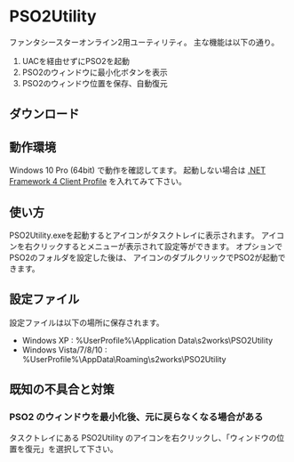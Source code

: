 # PSO2Utility

ファンタシースターオンライン2用ユーティリティ。
主な機能は以下の通り。

1. UACを経由せずにPSO2を起動
1. PSO2のウィンドウに最小化ボタンを表示
1. PSO2のウィンドウ位置を保存、自動復元

## ダウンロード

## 動作環境

Windows 10 Pro (64bit) で動作を確認してます。
起動しない場合は
[.NET Framework 4 Client Profile](http://www.microsoft.com/ja-jp/net/netfx4/download.aspx)
を入れてみて下さい。

## 使い方

PSO2Utility.exeを起動するとアイコンがタスクトレイに表示されます。
アイコンを右クリックするとメニューが表示されて設定等ができます。
オプションでPSO2のフォルダを設定した後は、
アイコンのダブルクリックでPSO2が起動できます。

## 設定ファイル

設定ファイルは以下の場所に保存されます。

- Windows XP : %UserProfile%\Application Data\s2works\PSO2Utility
- Windows Vista/7/8/10 : %UserProfile%\AppData\Roaming\s2works\PSO2Utility

## 既知の不具合と対策

### PSO2 のウィンドウを最小化後、元に戻らなくなる場合がある

タスクトレイにある PSO2Utility のアイコンを右クリックし、「ウィンドウの位置を復元」を選択して下さい。
